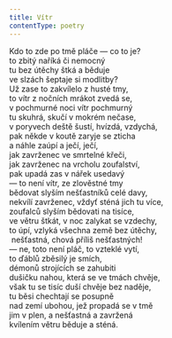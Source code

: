 ```yaml
---
title: Vítr
contentType: poetry
---
```


Kdo to zde po tmě pláče — co to je?  
to zbitý naříká či nemocný  
tu bez útěchy štká a běduje  
ve slzách šeptaje si modlitby?  
Už zase to zakvílelo z husté tmy,  
to vítr z nočních mrákot zvedá se,  
v pochmurné noci vítr pochmurný  
tu skuhrá, skučí v mokrém nečase,  
v poryvech deště šustí, hvízdá, vzdychá,  
pak někde v koutě zaryje se zticha  
a náhle zaúpí a ječí, ječí,  
jak zavrženec ve smrtelné křeči,  
jak zavrženec na vrcholu zoufalství,  
pak upadá zas v nářek usedavý  
— to není vítr, ze zlověstné tmy  
bědovat slyším nešťastníků celé davy,  
nekvílí zavrženec, vždyť sténá jich tu více,  
zoufalců slyším bědovati na tisíce,  
ve větru štkát, v noc zalykat se vzdechy,  
to úpí, vzlyká všechna země bez útěchy,  
 nešťastná, chová příliš nešťastných!  
— ne, toto není pláč, to vzteklé vytí,  
to ďáblů zběsilý je smích,  
démonů strojících se zahubiti  
dušičku nahou, která se ve tmách chvěje,  
však tu se tisíc duší chvěje bez naděje,  
tu běsi chechtají se posupně  
nad zemí ubohou, jež propadá se v tmě  
jim v plen, a nešťastná a zavržená  
kvílením větru běduje a sténá.
